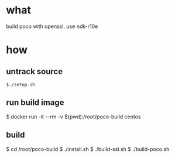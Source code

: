 
# what
build poco with openssl, use ndk-r10e

# how
## untrack source 
```
$./setup.sh
```

## run build image
$ docker run -it --rm -v $(pwd):/root/poco-build centos

## build
$ cd /root/poco-build
$ ./install.sh
$ ./build-ssl.sh
$ ./build-poco.sh
